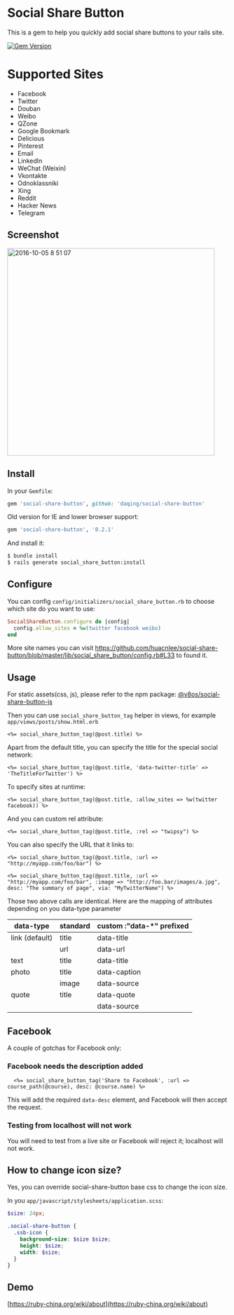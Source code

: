 # Social Share Button

This is a gem to help you quickly add social share buttons to your rails site.

[![Gem Version](https://badge.fury.io/rb/social-share-button.svg)](https://badge.fury.io/rb/social-share-button)

# Supported Sites

* Facebook
* Twitter
* Douban
* Weibo
* QZone
* Google Bookmark
* Delicious
* Pinterest
* Email
* LinkedIn
* WeChat (Weixin)
* Vkontakte
* Odnoklassniki
* Xing
* Reddit
* Hacker News
* Telegram

## Screenshot

<img width="473" alt="2016-10-05 8 51 07" src="https://cloud.githubusercontent.com/assets/5518/19097657/ea7c0a20-8ad8-11e6-953f-83354d9a6384.png">

## Install

In your `Gemfile`:

```ruby
gem 'social-share-button', github: 'daqing/social-share-button'
```

Old version for IE and lower browser support:

```ruby
gem 'social-share-button', '0.2.1'
```

And install it:

```bash
$ bundle install
$ rails generate social_share_button:install
```

## Configure

You can config `config/initializers/social_share_button.rb` to choose which site do you want to use:

```ruby
SocialShareButton.configure do |config|
  config.allow_sites = %w(twitter facebook weibo)
end
```

More site names you can visit https://github.com/huacnlee/social-share-button/blob/master/lib/social_share_button/config.rb#L33 to found it.

## Usage

For static assets(css, js), please refer to the npm package: [@v8os/social-share-button-js](https://www.npmjs.com/package/@v8os/social-share-button-js)

Then you can use `social_share_button_tag` helper in views, for example `app/views/posts/show.html.erb`

```erb
<%= social_share_button_tag(@post.title) %>
```

Apart from the default title, you can specify the title for the special social network:

```erb
<%= social_share_button_tag(@post.title, 'data-twitter-title' => 'TheTitleForTwitter') %>
```

To specify sites at runtime:

```erb
<%= social_share_button_tag(@post.title, :allow_sites => %w(twitter facebook)) %>
```

And you can custom rel attribute:

```erb
<%= social_share_button_tag(@post.title, :rel => "twipsy") %>
```

You can also specify the URL that it links to:

```erb
<%= social_share_button_tag(@post.title, :url => "http://myapp.com/foo/bar") %>
```

```erb
<%= social_share_button_tag(@post.title, :url => "http://myapp.com/foo/bar", :image => "http://foo.bar/images/a.jpg", desc: "The summary of page", via: "MyTwitterName") %>
```

Those two above calls are identical.
Here are the mapping of attributes depending on you data-type parameter

| data-type         | standard  | custom :"data-*" prefixed  |
| ----------------- | --------- | -------------------------- |
| link (default)    | title     | data-title                 |
|                   | url       | data-url                   |
| text              | title     | data-title                 |
| photo             | title     | data-caption               |
|                   | image     | data-source                |
| quote             | title     | data-quote                 |
|                   |           | data-source                |

## Facebook

A couple of gotchas for Facebook only:

### Facebook needs the description added

```
  <%= social_share_button_tag('Share to Facebook', :url => course_path(@course), desc: @course.name) %>
```
This will add the required ```data-desc``` element, and Facebook will then accept the request.

### Testing from localhost will not work

You will need to test from a live site or Facebook will reject it; localhost will not work.


## How to change icon size?

Yes, you can override social-share-button base css to change the icon size.

In you `app/javascript/stylesheets/application.scss`:

```scss
$size: 24px;

.social-share-button {
  .ssb-icon {
    background-size: $size $size;
    height: $size;
    width: $size;
  }
}
```

## Demo

[https://ruby-china.org/wiki/about](https://ruby-china.org/wiki/about)
